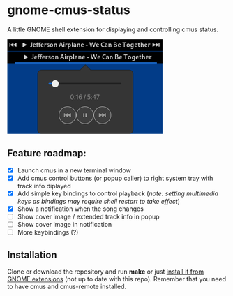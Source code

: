 # gnome-cmus-status
A little GNOME shell extension for displaying and controlling cmus status.

![Screenshot](screenshot1.png)

## Feature roadmap:
- [x] Launch cmus in a new terminal window
- [x] Add cmus control buttons (or popup caller) to right system tray with track info diplayed
- [x] Add simple key bindings to control playback (_note: setting multimedia keys as bindings may require shell restart to take effect_)
- [x] Show a notification when the song changes
- [ ] Show cover image / extended track info in popup
- [ ] Show cover image in notification
- [ ] More keybindings (?)

## Installation
Clone or download the repository and run __make__ or just [install it from GNOME extensions](https://extensions.gnome.org/extension/1934/cmus-status/) (not up to date with this repo). Remember that you need to have cmus and cmus-remote installed.
